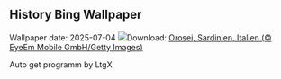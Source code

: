## History Bing Wallpaper
Wallpaper date: 2025-07-04
![](https://www.bing.com/th?id=OHR.OroseiSardegna_DE-DE8440593584_UHD.jpg&w=1000)Download: [Orosei, Sardinien, Italien (© EyeEm Mobile GmbH/Getty Images)](https://www.bing.com/th?id=OHR.OroseiSardegna_DE-DE8440593584_UHD.jpg)

Auto get programm by LtgX

